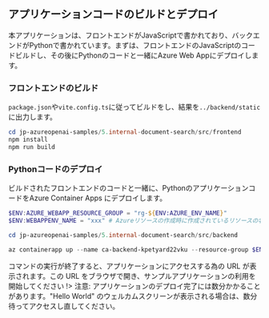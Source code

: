 ## アプリケーションコードのビルドとデプロイ
本アプリケーションは、フロントエンドがJavaScriptで書かれており、バックエンドがPythonで書かれています。まずは、フロントエンドのJavaScriptのコードビルドし、その後にPythonのコードと一緒にAzure Web Appにデプロイします。
### フロントエンドのビルド
`package.json`や`vite.config.ts`に従ってビルドをし、結果を`../backend/static`に出力します。
```PowerShell
cd jp-azureopenai-samples/5.internal-document-search/src/frontend
npm install
npm run build
```

### Pythonコードのデプロイ
ビルドされたフロントエンドのコードと一緒に、PythonのアプリケーションコードをAzure Container Apps にデプロイします。
```PowerShell
$ENV:AZURE_WEBAPP_RESOURCE_GROUP = "rg-${ENV:AZURE_ENV_NAME}"
$ENV:WEBAPPENV_NAME = "xxx" # Azureリソースの作成時に作成されているリソースの名前

cd jp-azureopenai-samples/5.internal-document-search/src/backend

az containerapp up --name ca-backend-kpetyard22vku --resource-group $ENV:AZURE_WEBAPP_RESOURCE_GROUP --location $ENV:LOC --environment $ENV:WEBAPPENV_NAME --source .
```

コマンドの実行が終了すると、アプリケーションにアクセスする為の URL が表示されます。この URL をブラウザで開き、サンプルアプリケーションの利用を開始してください
!> 注意: アプリケーションのデプロイ完了には数分かかることがあります。"Hello World" のウェルカムスクリーンが表示される場合は、数分待ってアクセスし直してください。
